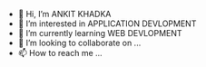 - 👋 Hi, I’m ANKIT KHADKA
- 👀 I’m interested in APPLICATION DEVLOPMENT
- 🌱 I’m currently learning WEB DEVLOPMENT
- 💞️ I’m looking to collaborate on ...
- 📫 How to reach me ...

<!---
ANK-IT18/ANK-IT18 is a ✨ special ✨ repository because its `README.md` (this file) appears on your GitHub profile.
You can click the Preview link to take a look at your changes.
--->
